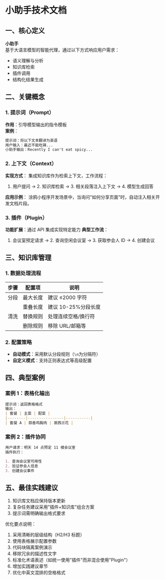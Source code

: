 # 小助手技术文档

## 一、核心定义

**小助手**  
基于大语言模型的智能代理，通过以下方式响应用户需求：

- 语义理解与分析
- 知识库检索
- 插件调用
- 结构化结果生成

## 二、关键概念

### 1. 提示词（Prompt）

**作用**：引导模型输出的指令模板  
**案例**：

```markdown
提示词：将以下文本翻译为英语
用户输入：最近不能吃辣...
小助手输出：Recently I can't eat spicy...
```

### 2. 上下文（Context）

**实现方式**：
集成知识库作为检索上下文，工作流程：

1. 用户提问 → 2. 知识库检索 → 3. 相关段落注入上下文 → 4. 模型生成回答

**应用示例**：
涂鸦小程序开发场景中，当询问"如何分享页面"时，自动注入相关开发文档片段。

### 3. 插件（Plugin）

**功能扩展**：通过 API 集成实现特定能力
**典型工作流**：

1. 会议室预定请求 → 2. 查询空闲会议室 → 3. 获取参会人 ID → 4. 创建会议

## 三、知识库管理

### 1. 数据处理流程

| 步骤 | 配置项   | 说明                |
| ---- | -------- | ------------------- |
| 分段 | 最大长度 | 建议 ≤2000 字符     |
|      | 重叠长度 | 建议 10-25%分段长度 |
| 清洗 | 替换规则 | 处理连续空格/换行符 |
|      | 删除规则 | 移除 URL/邮箱等     |

### 2. 配置策略

- **自动模式**：采用默认分段规则（`\n`为分隔符）
- **自定义模式**：支持正则表达式等高级配置

## 四、典型案例

### 案例 1：表格化输出

```markdown
提示词：返回表格格式
输出：
| 套餐 | 主菜 | 配菜 |
|--------|----------------|-----------|
| 套餐 A | 蒜香鸡胸肉 | 蒸西兰花 |
```

### 案例 2：插件协同

```markdown
用户请求：明天 14 点预定 11 楼会议室
插件执行：

1. 查询会议室可用性
2. 验证参会人信息
3. 创建会议事件
```

## 五、最佳实践建议

1. 知识库文档应保持版本更新
2. 复杂任务建议采用"插件+知识库"组合方案
3. 提示词需明确输出格式要求

优化要点说明：

1. 采用清晰的层级结构（H2/H3 标题）
2. 使用表格展示配置参数
3. 代码块隔离案例演示
4. 移除冗余的描述性文字
5. 标准化术语表述（如统一使用"插件"而非混合使用"Plugin"）
6. 增加实践建议章节
7. 优化中英文混排的空格格式
